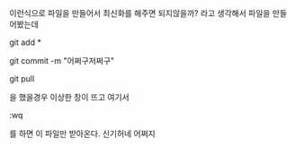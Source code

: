 이런식으로 파일을 만들어서 
최신화를 해주면 되지않을까?
라고 생각해서 파일을 만들어봤는데

git add *

git commit -m "어쩌구저쩌구"

git pull

을 했을경우 이상한 창이 뜨고 여기서 

:wq 

를 하면 이 파일만 받아온다.
신기허네 어쩌지
